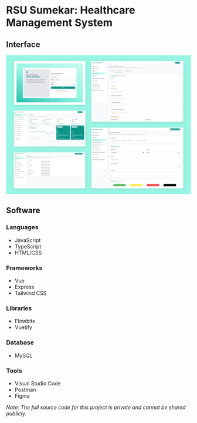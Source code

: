 # RSU Sumekar: Healthcare Management System

## Interface
![Interface](https://raw.githubusercontent.com/luqmanherifa/luqman-herifa-personal-portfolio-v2/343c761c5541238218ae65cefcf266db8cf3d958/public/works/rsusumekar1.png)

## Software
### Languages
  - JavaScript
  - TypeScript
  - HTML/CSS

### Frameworks
  - Vue
  - Express
  - Tailwind CSS

### Libraries
  - Flowbite
  - Vuetify

### Database
  - MySQL

### Tools
  - Visual Studio Code
  - Postman
  - Figma

*Note: The full source code for this project is private and cannot be shared publicly.*